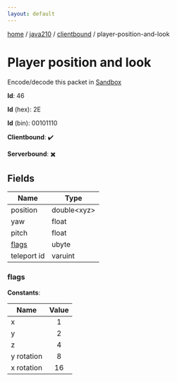 ```yaml
---
layout: default
---
```


[home](/)  /  [java210](/protocol/java210)  /  [clientbound](/protocol/java210/clientbound)  /  player-position-and-look

# Player position and look

Encode/decode this packet in [Sandbox](../../../sandbox/java210#clientbound.player_position_and_look)

**Id**: 46

**Id** (hex): 2E

**Id** (bin): 00101110

**Clientbound**: ✔️

**Serverbound**: ✖️

## Fields

Name | Type
---|---
position | double&lt;xyz&gt;
yaw | float
pitch | float
[flags](#flags) | ubyte
teleport id | varuint

### flags

**Constants**:

Name | Value
---|:---:
x | 1
y | 2
z | 4
y rotation | 8
x rotation | 16
